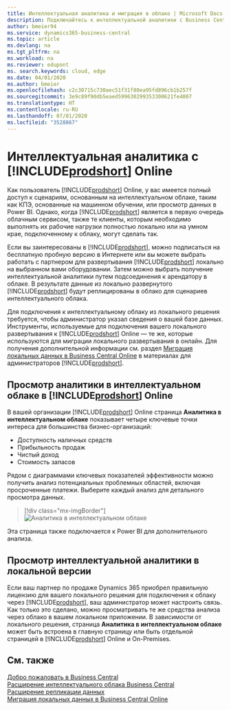 ```yaml
---
title: Интеллектуальная аналитика и миграция в облако | Microsoft Docs
description: Подключайтесь к интеллектуальной аналитики с Business Central из локальных решений. Узнайте, как перейти в облако.
author: bmeier94
ms.service: dynamics365-business-central
ms.topic: article
ms.devlang: na
ms.tgt_pltfrm: na
ms.workload: na
ms.reviewer: edupont
ms. search.keywords: cloud, edge
ms.date: 04/01/2020
ms.author: bmeier
ms.openlocfilehash: c2c30715c730aec51f31f80ea95fd896cb1b257f
ms.sourcegitcommit: 3e9c89f90db5eaed599630299353300621fe4007
ms.translationtype: HT
ms.contentlocale: ru-RU
ms.lasthandoff: 07/01/2020
ms.locfileid: "3528867"
---
```

# <a name="intelligent-insights-with-prodshort-online"></a>Интеллектуальная аналитика с [!INCLUDE[prodshort](includes/prodshort.md)] Online

Как пользователь [!INCLUDE[prodshort](includes/prodshort.md)] Online, у вас имеется полный доступ к сценариям, основанным на интеллектуальном облаке, таким как КПЭ, основанные на машинном обучении, или просмотр данных в Power BI. Однако, когда [!INCLUDE[prodshort](includes/prodshort.md)] является в первую очередь облачным сервисом, также те клиенты, которым необходимо выполнять их рабочие нагрузки полностью локально или на умном крае, подключенному к облаку, могут сделать так.  

Если вы заинтересованы в [!INCLUDE[prodshort](includes/prodshort.md)], можно подписаться на бесплатную пробную версию в Интернете или вы можете выбрать работать с партнером для развертывания [!INCLUDE[prodshort](includes/prodshort.md)] локально на выбранном вами оборудовании. Затем можно выбрать получение интеллектуальной аналитики путем подсоединения к арендатору в облаке. В результате данные из локально развернутого [!INCLUDE[prodshort](includes/prodshort.md)] будут реплицированы в облако для сценариев интеллектуального облака.  

Для подключения к интеллектуальному облаку из локального решения требуется, чтобы администратор указал сведения о вашей базе данных. Инструменты, используемые для подключения вашего локального развертывания к [!INCLUDE[prodshort](includes/prodshort.md)] Online — те же, которые используются для миграции локального развертывания в онлайн. Для получения дополнительной информации см. раздел [Миграция локальных данных в Business Central Online](/dynamics365/business-central/dev-itpro/administration/migrate-data) в материалах для администраторов [!INCLUDE[prodshort](includes/prodshort.md)].  

## <a name="viewing-intelligent-cloud-insights-in-prodshort-online"></a>Просмотр аналитики в интеллектуальном облаке в [!INCLUDE[prodshort](includes/prodshort.md)] Online

В вашей организации [!INCLUDE[prodshort](includes/prodshort.md)] Online страница **Аналитика в интеллектуальном облаке** показывает четыре ключевые точки интереса для большинства бизнес-организаций:

- Доступность наличных средств
- Прибыльность продаж
- Чистый доход
- Стоимость запасов

Рядом с диаграммами ключевых показателей эффективности можно получить анализ потенциальных проблемных областей, включая просроченные платежи. Выберите каждый анализ для детального просмотра данных.  

> [!div class="mx-imgBorder"]
> ![Аналитика в интеллектуальном облаке](media/across-intelligent-cloud/intelligentcloudApril19.png "Отображает страницу аналитики в интеллектуальном облаке в Business Central")

Эта страница также подключается к Power BI для дополнительного анализа.

## <a name="viewing-intelligent-insights-on-premises"></a>Просмотр интеллектуальной аналитики в локальной версии

Если ваш партнер по продаже Dynamics 365 приобрел правильную лицензию для вашего локального решения для подключения к облаку через [!INCLUDE[prodshort](includes/prodshort.md)], ваш администратор может настроить связь. Как только это сделано, можно просматривать те же средства анализа через облако в вашем локальном приложении. В зависимости от локального решения, страница **Аналитика в интеллектуальном облаке** может быть встроена в главную страницу или быть отдельной страницей в [!INCLUDE[prodshort](includes/prodshort.md)] Online и On-Premises.  

## <a name="see-also"></a>См. также

[Добро пожаловать в Business Central](index.md)  
[Расширение интеллектуального облака Business Central](ui-extensions-intelligent-cloud.md)  
[Расширение репликации данных](ui-extensions-data-replication.md)  
[Миграция локальных данных в Business Central Online](/dynamics365/business-central/dev-itpro/administration/migrate-data)  

